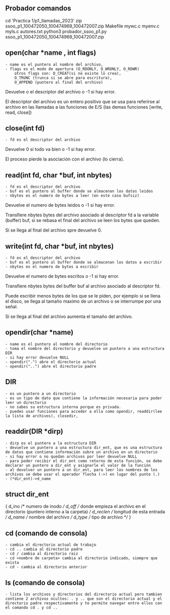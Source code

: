 ## Probador comandos
cd 'Practica 1/p1_llamadas_2023'
zip ssoo_p1_100472050_100474969_100472007.zip Makefile mywc.c myenv.c myls.c autores.txt
python3 probador_ssoo_p1.py ssoo_p1_100472050_100474969_100472007.zip


 ## open(char *name , int flags) 
    - name es el puntero al nombre del archivo,
    - flags es el modo de apertura (O_RDONLY, O_WRONLY, O_RDWR)
        otros flags son: O_CREAT(si no existe lo crea), 
        O_TRUNC (trunca si se abre para escritura), 
        O_APPEND (puntero al final del archivo)
Devuelve o el descriptor del archivo o -1 si hay error.

El descriptor del archivo es un entero positivo que se usa para referirse al archivo
en las llamadas a las funciones de E/S (las demas funciones [write, read, close])

       
## close(int fd)
    - fd es el descriptor del archivo
Devuelve 0 si todo va bien o -1 si hay error.

El proceso pierde la asociación con el archivo (lo cierra).

    
## read(int fd, char *buf, int nbytes)
    - fd es el descriptor del archivo
    - buf es el puntero al buffer donde se almacenan los datos leidos
    - nbytes es el numero de bytes a leer (en este caso bufsiz)
Devuelve el numero de bytes leidos o -1 si hay error.

Transfiere nbytes bytes del archivo asociado al descriptor fd a la variable
(buffer) buf, si se rebasa el final del archivo se leen los bytes que queden.

Si se llega al final del archivo spre devuelve 0.
    

## write(int fd, char *buf, int nbytes)
    - fd es el descriptor del archivo
    - buf es el puntero al buffer donde se almacenan los datos a escribir
    - nbytes es el numero de bytes a escribir
Devuelve el numero de bytes escritos o -1 si hay error.

Transfiere nbytes bytes del buffer buf al archivo asociado al descriptor fd.

Puede escribir menos bytes de los que se le piden, por ejemplo si se llena el disco,
se llega al tamaño maximo de un archivo o se interrumpe por una señal.

Si se llega al final del archivo aumenta el tamaño del archivo.


## opendir(char *name)
    - name es el puntero al nombre del directorio
    - toma el nombre del directorio y devuelve un puntero a una estructura DIR
    - si hay error devuelve NULL
    - opendir(".") abre el directorio actual
    - opendir("..") abre el directorio padre

## DIR 
    - es un puntero a un directorio
    - es un tipo de dato que contiene la información necesaria para poder leer un directorio
    - no sabes su estructura interna porque es privada. 
    - puedes usar funciones para acceder a ella como opendir, readdir(lee la lista de archivos), closedir, 
    
## readdir(DIR *dirp)
    - dirp es el puntero a la estructura DIR
    - devuelve un puntero a una estructura dir_ent, que es una estructura de datos que contiene información sobre un archivo en un directorio
    - si hay error o no quedan archivos por leer devuelve NULL
    - para poder recibir el dir_ent como retorno de esta función, se debe declarar un puntero a dir_ent y asignarle el valor de la función
    - al devolver un puntero a un dir_ent, para leer los nombres de los archivos se debe usar el operador flecha (->) en lugar del punto (.)
    - (*dir_ent)->d_name


## struct dir_ent
{
    d_ino /* numero de inodo */
    d_off /* donde empieza el archivo en el directorio (puntero interno a la carpeta) */
    d_reclen /* longitud de esta entrada */
    d_name /* nombre del archivo */
    d_type /* tipo de archivo */
    }

## cd (comando de consola)
    - cambia el directorio actual de trabajo
    - cd .. cambia al directorio padre
    - cd / cambia al directorio raiz
    - cd <nombre de carpeta> cambia al directorio indicado, siempre que exista
    - cd - cambia al directorio anterior

## ls (comando de consola)
    - lista los archivos y directorios del directorio actual pero tambien contiene 2 archivos ocultos: . y .. que son el directorio actual y el directorio padre respectivamente y te permite navegar entre ellos con el comando cd . y cd ..